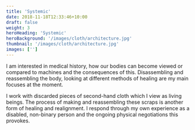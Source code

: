 ```yaml
---
title: 'Systemic'
date: 2018-11-18T12:33:46+10:00
draft: false
weight: 3
heroHeading: 'Systemic'
heroBackground: '/images/cloth/architecture.jpg'
thumbnail: '/images/cloth/architecture.jpg'
images: ['']
---
```


I am interested in medical history, how our bodies can become viewed or compared to machines and the consequences of this. Disassembling and reassembling the body, looking at different methods of healing are my main focuses at the moment.

I work with discarded pieces of second-hand cloth which I view as living beings. The process of making and reassembling these scraps is another form of healing and realignment.
I respond through my own experience as a disabled, non-binary person and the ongoing physical negotiations this provokes.

